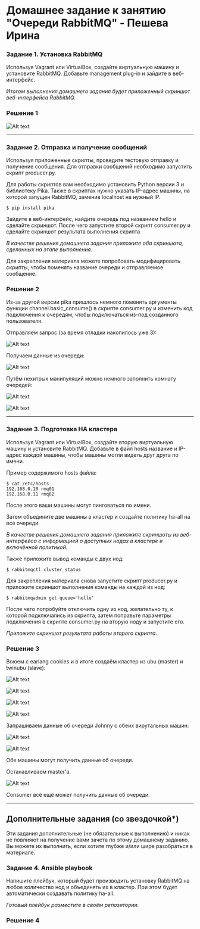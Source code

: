 # Домашнее задание к занятию "Очереди RabbitMQ" - Пешева Ирина


### Задание 1. Установка RabbitMQ

Используя Vagrant или VirtualBox, создайте виртуальную машину и установите RabbitMQ.
Добавьте management plug-in и зайдите в веб-интерфейс.

*Итогом выполнения домашнего задания будет приложенный скриншот веб-интерфейса RabbitMQ.*

### Решение 1

![Alt text](img/11.4.1.1.png)

---
### Задание 2. Отправка и получение сообщений

Используя приложенные скрипты, проведите тестовую отправку и получение сообщения.
Для отправки сообщений необходимо запустить скрипт producer.py.

Для работы скриптов вам необходимо установить Python версии 3 и библиотеку Pika.
Также в скриптах нужно указать IP-адрес машины, на которой запущен RabbitMQ, заменив localhost на нужный IP.

```shell script
$ pip install pika
```

Зайдите в веб-интерфейс, найдите очередь под названием hello и сделайте скриншот.
После чего запустите второй скрипт consumer.py и сделайте скриншот результата выполнения скрипта

*В качестве решения домашнего задания приложите оба скриншота, сделанных на этапе выполнения.*

Для закрепления материала можете попробовать модифицировать скрипты, чтобы поменять название очереди и отправляемое сообщение.

### Решение 2

Из-за другой версии pika пришлось немного поменять аргументы функции channel.basic_consume() в скрипте consumer.py и изменить код подключения к очередям, чтобы подключаться из-под созданного пользователя.

Отправляем запрос (за время отладки накопилось уже 3):

![Alt text](img/11.4.2.1.png)

Получаем данные из очереди:

![Alt text](img/11.4.2.2.png)

Путём нехитрых манипуляций можно немного заполнить комнату очередей:

![Alt text](img/11.4.2.3.png)

![Alt text](img/11.4.2.4.png)

---
### Задание 3. Подготовка HA кластера

Используя Vagrant или VirtualBox, создайте вторую виртуальную машину и установите RabbitMQ.
Добавьте в файл hosts название и IP-адрес каждой машины, чтобы машины могли видеть друг друга по имени.

Пример содержимого hosts файла:
```shell script
$ cat /etc/hosts
192.168.0.10 rmq01
192.168.0.11 rmq02
```
После этого ваши машины могут пинговаться по имени.

Затем объедините две машины в кластер и создайте политику ha-all на все очереди.

*В качестве решения домашнего задания приложите скриншоты из веб-интерфейса с информацией о доступных нодах в кластере и включённой политикой.*

Также приложите вывод команды с двух нод:

```shell script
$ rabbitmqctl cluster_status
```

Для закрепления материала снова запустите скрипт producer.py и приложите скриншот выполнения команды на каждой из нод:

```shell script
$ rabbitmqadmin get queue='hello'
```

После чего попробуйте отключить одну из нод, желательно ту, к которой подключались из скрипта, затем поправьте параметры подключения в скрипте consumer.py на вторую ноду и запустите его.

*Приложите скриншот результата работы второго скрипта.*

### Решение 3

Воюем с earlang cookies и в итоге создаём кластер из ubu (master) и twinubu (slave):

![Alt text](img/11.4.3.3.png)

![Alt text](img/11.4.3.4.png)

![Alt text](img/11.4.3.1.png)

![Alt text](img/11.4.3.2.png)

Запрашиваем данные об очереди Johnny с обеих вирутальных машин:

![Alt text](img/11.4.3.5.png)

![Alt text](img/11.4.3.6.png)

Обе машины могут получить данные об очереди. 

Останавливаем master'а.

![Alt text](img/11.4.3.7.png)

Consumer всё ещё может получить данные об очереди.

---

## Дополнительные задания (со звездочкой*)

Эти задания дополнительные (не обязательные к выполнению) и никак не повлияют на получение вами зачета по этому домашнему заданию. Вы можете их выполнить, если хотите глубже и/или шире разобраться в материале.

### Задание 4. Ansible playbook

Напишите плейбук, который будет производить установку RabbitMQ на любое количество нод и объединять их в кластер.
При этом будет автоматически создавать политику ha-all.

*Готовый плейбук разместите в своём репозитории.*

### Решение 4

